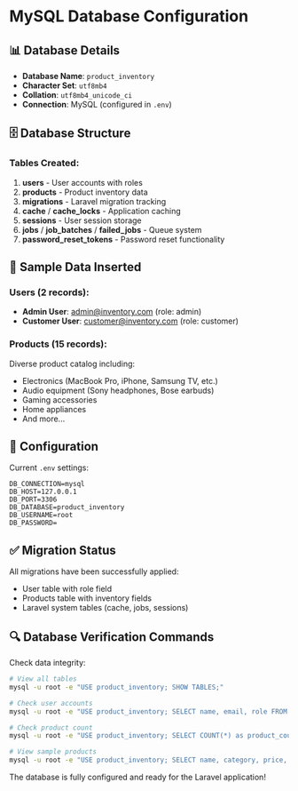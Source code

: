 # MySQL Database Configuration

## 📊 Database Details

- **Database Name**: `product_inventory`
- **Character Set**: `utf8mb4`
- **Collation**: `utf8mb4_unicode_ci`
- **Connection**: MySQL (configured in `.env`)

## 🗄️ Database Structure

### Tables Created:
1. **users** - User accounts with roles
2. **products** - Product inventory data
3. **migrations** - Laravel migration tracking
4. **cache** / **cache_locks** - Application caching
5. **sessions** - User session storage
6. **jobs** / **job_batches** / **failed_jobs** - Queue system
7. **password_reset_tokens** - Password reset functionality

## 👥 Sample Data Inserted

### Users (2 records):
- **Admin User**: admin@inventory.com (role: admin)
- **Customer User**: customer@inventory.com (role: customer)

### Products (15 records):
Diverse product catalog including:
- Electronics (MacBook Pro, iPhone, Samsung TV, etc.)
- Audio equipment (Sony headphones, Bose earbuds)
- Gaming accessories
- Home appliances
- And more...

## 🔧 Configuration

Current `.env` settings:
```
DB_CONNECTION=mysql
DB_HOST=127.0.0.1
DB_PORT=3306
DB_DATABASE=product_inventory
DB_USERNAME=root
DB_PASSWORD=
```

## ✅ Migration Status

All migrations have been successfully applied:
- User table with role field
- Products table with inventory fields
- Laravel system tables (cache, jobs, sessions)

## 🔍 Database Verification Commands

Check data integrity:
```bash
# View all tables
mysql -u root -e "USE product_inventory; SHOW TABLES;"

# Check user accounts
mysql -u root -e "USE product_inventory; SELECT name, email, role FROM users;"

# Check product count
mysql -u root -e "USE product_inventory; SELECT COUNT(*) as product_count FROM products;"

# View sample products
mysql -u root -e "USE product_inventory; SELECT name, category, price, quantity FROM products LIMIT 5;"
```

The database is fully configured and ready for the Laravel application!